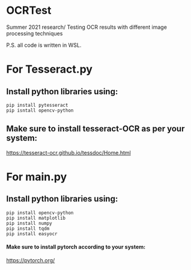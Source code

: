 # OCRTest
Summer 2021 research/ Testing OCR results with different image processing techniques

P.S. all code is written in WSL.



# For Tesseract.py
## Install python libraries using:
```
pip install pytesseract
pip isntall opencv-python
```
## Make sure to install tesseract-OCR as per your system:
https://tesseract-ocr.github.io/tessdoc/Home.html


# For main.py

## Install python libraries using:
```
pip install opencv-python
pip install matplotlib
pip install numpy
pip install tqdm
pip install easyocr
```

#### Make sure to install pytorch according to your system:
https://pytorch.org/


